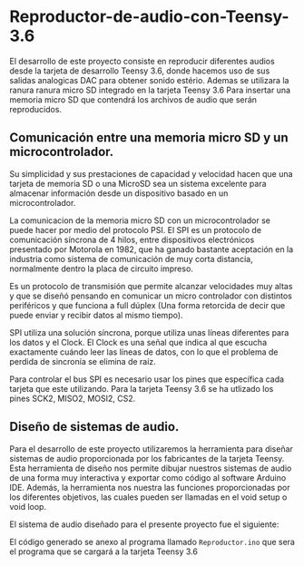 # Reproductor-de-audio-con-Teensy-3.6

El desarrollo de este proyecto consiste en reproducir diferentes audios desde la tarjeta de desarrollo Teensy 3.6, donde hacemos uso de sus salidas analogicas DAC para obtener sonido estério. Ademas se utilizara la ranura ranura micro SD integrado en la tarjeta Teensy 3.6 Para insertar una memoria micro SD que contendrá los archivos de audio que serán reproducidos.

## Comunicación entre una memoria micro SD y un microcontrolador.

Su simplicidad y sus prestaciones de capacidad y velocidad hacen que una tarjeta de memoria SD o una MicroSD sea un sistema excelente para almacenar información  desde un dispositivo basado en un microcontrolador.

La comunicacion de la memoria micro SD con un microcontrolador se puede hacer por medio del protocolo PSI. El SPI es un protocolo de comunicación  síncrona de 4 hilos, entre dispositivos electrónicos presentado por Motorola en 1982, que ha ganado bastante aceptación en la industria como sistema de comunicación de muy corta distancia, normalmente dentro la placa de circuito impreso.

Es un protocolo de transmisión que permite alcanzar velocidades muy altas y que se diseñó pensando en comunicar un micro controlador con distintos periféricos y que funciona a full dúplex (Una forma retorcida de decir que puede enviar y recibir datos al mismo tiempo).

SPI utiliza una solución síncrona, porque utiliza unas líneas diferentes para los datos y el Clock. El Clock es una señal que indica al que escucha exactamente cuándo leer las líneas de datos, con lo que el problema de perdida de sincronía se elimina de raíz.

Para controlar el bus SPI es necesario usar los pines que específica cada tarjeta que este utilizando. Para la tarjeta Teensy 3.6 se ha utlizado los pines SCK2, MISO2, MOSI2, CS2. 



## Diseño de sistemas de audio.

Para el desarrollo de este proyecto utilizaremos la herramienta para diseñar sistemas de audio proporcionada por los fabricantes de la tarjeta Teensy. Esta herramienta de diseño nos permite dibujar nuestros sistemas de audio de una forma muy interactiva y exportar como código al software Arduino IDE. Además, la herramienta nos nuestra las funciones proporcionadas por los diferentes objetivos, las cuales pueden ser llamadas en el void setup o void loop.

El sistema de audio diseñado para el presente proyecto fue el siguiente:

El código generado se anexo al programa llamado `Reproductor.ino` que sera el programa que se cargará a la tarjeta Teensy 3.6




